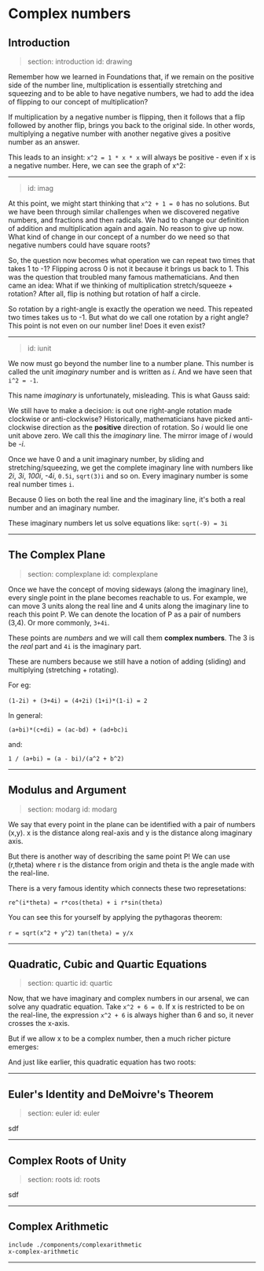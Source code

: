 # Complex numbers

## Introduction

> section: introduction
> id: drawing

Remember how we learned in Foundations that, if we remain on the positive side
of the number line, multiplication is essentially stretching and squeezing and
to be able to have negative numbers, we had to add the idea of flipping to our
concept of multiplication?

If multiplication by a negative number is flipping, then it follows that a flip
followed by another flip, brings you back to the original side. In other words,
multiplying a negative number with another negative gives a positive number as
an answer.

This leads to an insight: `x^2 = 1 * x * x` will always be positive - even if x is
a negative number. Here, we can see the graph of x^2:

---
> id: imag

At this point, we might start thinking that `x^2 + 1 = 0` has no solutions. But we
have been through similar challenges when we discovered negative numbers, and
fractions and then radicals. We had to change our definition of addition and
multiplication again and again. No reason to give up now. What kind of change in
our concept of a number do we need so that negative numbers could have square
roots?

So, the question now becomes what operation we can repeat two times that takes
1 to -1? Flipping across 0 is not it because it brings us back to 1. This was the
question that troubled many famous mathematicians. And then came an idea: What if
we thinking of multiplication stretch/squeeze + rotation? After all, flip is nothing
but rotation of half a circle.

So rotation by a right-angle is exactly the operation we need. This repeated two times
takes us to -1. But what do we call one rotation by a right angle? This point is not
even on our number line! Does it even exist?

---
> id: iunit

We now must go beyond the number line to a number plane. This number is called the unit
_imaginary_ number and is written as _i_. And we have seen that `i^2 = -1`.

This name _imaginary_ is unfortunately, misleading. This is what Gauss said:


We still have to make a decision: is out one right-angle rotation made clockwise or
anti-clockwise? Historically, mathematicians have picked anti-clockwise direction as
the __positive__ direction of rotation. So _i_ would lie one unit above zero. We call
this the _imaginary_ line. The mirror image of _i_ would be _-i_.

Once we have 0 and a unit imaginary number, by sliding and stretching/squeezing, we get
the complete imaginary line with numbers like _2i_, _3i_, _100i_, _-4i_, `0.5i`, `sqrt(3)i`
and so on. Every imaginary number is some real number times `i`.

Because 0 lies on both the real line and the imaginary line, it's both a real number
and an imaginary number.

These imaginary numbers let us solve equations like:
`sqrt(-9) = 3i`

---
## The Complex Plane

> section: complexplane
> id: complexplane

Once we have the concept of moving sideways (along the imaginary line), every single point in
the plane becomes reachable to us. For example, we can move 3 units along the real line
and 4 units along the imaginary line to reach this point P. We can denote the location of P
as a pair of numbers (3,4). Or more commonly, `3+4i`.

These points are _numbers_ and we will call them __complex numbers__. The 3 is the _real_ part and
`4i` is the imaginary part.

These are numbers because we still have a notion of adding (sliding) and multiplying (stretching + rotating).

For eg:

`(1-2i) + (3+4i) = (4+2i)`
`(1+i)*(1-i) = 2`

In general:

`(a+bi)*(c+di) = (ac-bd) + (ad+bc)i`

and:

`1 / (a+bi) = (a - bi)/(a^2 + b^2)`


---
## Modulus and Argument

> section: modarg
> id: modarg

We say that every point in the plane can be identified with a pair of numbers (x,y). x
is the distance along real-axis and y is the distance along imaginary axis.

But there is another way of describing the same point P! We can use (r,theta) where r
is the distance from origin and theta is the angle made with the real-line.

There is a very famous identity which connects these two represetations:

`re^(i*theta) = r*cos(theta) + i r*sin(theta)`

You can see this for yourself by applying the pythagoras theorem:

`r = sqrt(x^2 + y^2)`
`tan(theta) = y/x`


---
## Quadratic, Cubic and Quartic Equations

> section: quartic
> id: quartic


Now, that we have imaginary and complex numbers in our arsenal, we can solve any quadratic
equation. Take `x^2 + 6 = 0`. If x is restricted to be on the real-line, the expression
`x^2 + 6` is always higher than 6 and so, it never crosses the x-axis.

But if we allow x to be a complex number, then a much richer picture emerges:

And just like earlier, this quadratic equation has two roots:



---
## Euler's Identity and DeMoivre's Theorem

> section: euler
> id: euler

sdf

---
## Complex Roots of Unity

> section: roots
> id: roots

sdf

---
## Complex Arithmetic

    include ./components/complexarithmetic
    x-complex-arithmetic

---
